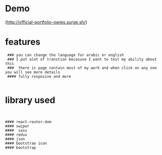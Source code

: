 # Demo 
 (http://official-portfolio-owies.surge.sh/)
 

 
# features
 ```` 
  ### you can change the language for arabic or english
  ### I put alot of transtion becasuse I want to test my ability about this
  ###  there is page contain most of my work and when click on any one you will see more details
  #### fully resposive and more
  
 ````
  # library used
   ````

  
 #### react-router-dom
 #### swiper
 ####  sass
 #### redux
 #### json
 #### bootstrao icon
 #### bootstrap
  



